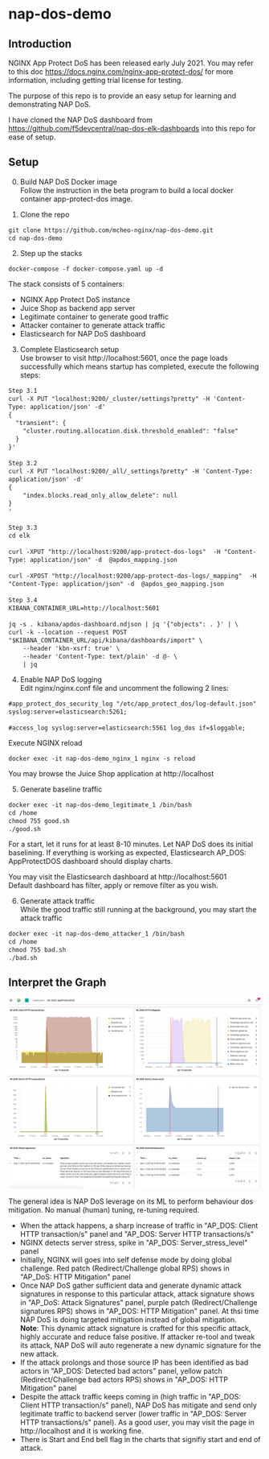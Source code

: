 # nap-dos-demo

## Introduction
NGINX App Protect DoS has been released early July 2021. You may refer to this doc https://docs.nginx.com/nginx-app-protect-dos/ for more information, including getting trial license for testing.

The purpose of this repo is to provide an easy setup for learning and demonstrating NAP DoS.

I have cloned the NAP DoS dashboard from https://github.com/f5devcentral/nap-dos-elk-dashboards into this repo for ease of setup.

## Setup
0. Build NAP DoS Docker image</br>
Follow the instruction in the beta program to build a local docker container app-protect-dos image.

1. Clone the repo
```
git clone https://github.com/mcheo-nginx/nap-dos-demo.git
cd nap-dos-demo
```

2. Step up the stacks
```
docker-compose -f docker-compose.yaml up -d
```
The stack consists of 5 containers:

- NGINX App Protect DoS instance
- Juice Shop as backend app server
- Legitimate container to generate good traffic
- Attacker container to generate attack traffic
- Elasticsearch for NAP DoS dashboard


3. Complete Elasticsearch setup</br>
Use browser to visit http://localhost:5601, once the page loads successfully which means startup has completed, execute the following steps:

```
Step 3.1
curl -X PUT "localhost:9200/_cluster/settings?pretty" -H 'Content-Type: application/json' -d'
{
  "transient": {
    "cluster.routing.allocation.disk.threshold_enabled": "false"
  }
}'

Step 3.2
curl -X PUT "localhost:9200/_all/_settings?pretty" -H 'Content-Type: application/json' -d'
{
	"index.blocks.read_only_allow_delete": null
}
'

Step 3.3
cd elk

curl -XPUT "http://localhost:9200/app-protect-dos-logs"  -H "Content-Type: application/json" -d  @apdos_mapping.json

curl -XPOST "http://localhost:9200/app-protect-dos-logs/_mapping"  -H "Content-Type: application/json" -d  @apdos_geo_mapping.json

Step 3.4
KIBANA_CONTAINER_URL=http://localhost:5601

jq -s . kibana/apdos-dashboard.ndjson | jq '{"objects": . }' | \
curl -k --location --request POST "$KIBANA_CONTAINER_URL/api/kibana/dashboards/import" \
    --header 'kbn-xsrf: true' \
    --header 'Content-Type: text/plain' -d @- \
    | jq

```

4. Enable NAP DoS logging</br>
Edit nginx/nginx.conf file and uncomment the following 2 lines:
```
#app_protect_dos_security_log "/etc/app_protect_dos/log-default.json" syslog:server=elasticsearch:5261;

#access_log syslog:server=elasticsearch:5561 log_dos if=$loggable;
```
Execute NGINX reload
```
docker exec -it nap-dos-demo_nginx_1 nginx -s reload
```

You may browse the Juice Shop application at http://localhost

5. Generate baseline traffic
```
docker exec -it nap-dos-demo_legitimate_1 /bin/bash
cd /home
chmod 755 good.sh
./good.sh
```
For a start, let it runs for at least 8-10 minutes. Let NAP DoS does its initial baselining. If everything is working as expected, Elasticsearch AP_DOS: AppProtectDOS dashboard should display charts.

You may visit the Elasticsearch dashboard at http://localhost:5601 </br>
Default dashboard has filter, apply or remove filter as you wish.

6. Generate attack traffic</br>
While the good traffic still running at the background, you may start the attack traffic
```
docker exec -it nap-dos-demo_attacker_1 /bin/bash
cd /home
chmod 755 bad.sh
./bad.sh
```


## Interpret the Graph

<img src="elk/images/dashboard1.png" width="800px"/>

The general idea is NAP DoS leverage on its ML to perform behaviour dos mitigation. No manual (human) tuning, re-tuning required.

- When the attack happens, a sharp increase of traffic in "AP_DOS: Client HTTP transaction/s" panel and "AP_DOS: Server HTTP transactions/s"
- NGINX detects server stress, spike in "AP_DOS: Server_stress_level" panel
- Initially, NGINX will goes into self defense mode by doing global challenge. Red patch (Redirect/Challenge global RPS) shows in "AP_DoS: HTTP Mitigation" panel
- Once NAP DoS gather sufficient data and generate dynamic attack signatures in response to this particular attack, attack signature shows in "AP_DoS: Attack Signatures" panel, purple patch (Redirect/Challenge signatures RPS) shows in "AP_DOS: HTTP Mitigation" panel. At thsi time NAP DoS is doing targeted mitigation instead of global mitigation.</br>
**Note**: This dynamic attack signature is crafted for this specific attack, highly accurate and reduce false positive. If attacker re-tool and tweak its attack, NAP DoS will auto regenerate a new dynamic signature for the new attack.
- If the attack prolongs and those source IP has been identified as bad actors in "AP_DOS: Detected bad actors" panel, yellow patch (Redirect/Challenge bad actors RPS) shows in "AP_DOS: HTTP Mitigation" panel
- Despite the attack traffic keeps coming in (high traffic in "AP_DOS: Client HTTP transaction/s" panel), NAP DoS has mitigate and send only legitimate traffic to backend server (lower traffic in "AP_DOS: Server HTTP transactions/s" panel). As a good user, you may visit the page in http://localhost and it is working fine.
- There is Start and End bell flag in the charts that signifiy start and end of attack.

